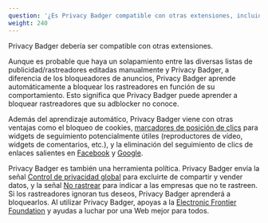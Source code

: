 ```yaml
---
question: '¿Es Privacy Badger compatible con otras extensiones, incluidos otros bloqueadores de anuncios?'
weight: 240
---
```


Privacy Badger debería ser compatible con otras extensiones.

Aunque es probable que haya un solapamiento entre las diversas listas de publicidad/rastreadores editadas manualmente y Privacy Badger, a diferencia de los bloqueadores de anuncios, Privacy Badger aprende automáticamente a bloquear los rastreadores en función de su comportamiento. Esto significa que Privacy Badger puede aprender a bloquear rastreadores que su adblocker no conoce.

Además del aprendizaje automático, Privacy Badger viene con otras ventajas como el bloqueo de cookies, [marcadores de posición de clics](#How-does-Privacy-Badger-handle-social-media-widgets) para widgets de seguimiento potencialmente útiles (reproductores de vídeo, widgets de comentarios, etc.), y la eliminación del seguimiento de clics de enlaces salientes en [Facebook](https://www.eff.org/deeplinks/2018/05/privacy-badger-rolls-out-new-ways-fight-facebook-tracking) y [Google](https://www.eff.org/deeplinks/2018/10/privacy-badger-now-fights-more-sneaky-google-tracking).

Privacy Badger es también una herramienta política. Privacy Badger envía la señal [Control de privacidad global](https://globalprivacycontrol.org/) para excluirte de compartir y vender datos, y la señal [No rastrear](https://www.eff.org/issues/do-not-track) para indicar a las empresas que no te rastreen. Si los rastreadores ignoran tus deseos, Privacy Badger aprenderá a bloquearlos. Al utilizar Privacy Badger, apoyas a la [Electronic Frontier Foundation](https://www.eff.org/) y ayudas a luchar por una Web mejor para todos.
